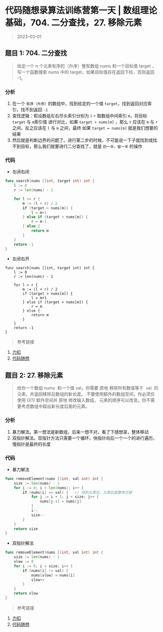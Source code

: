 # 代码随想录算法训练营第一天 | 数组理论基础，704. 二分查找，27. 移除元素

> 2023-03-01

## 题目 1: 704. 二分查找

> 给定一个 n 个元素有序的（升序）整型数组 nums 和一个目标值 target ，写一个函数搜索 nums 中的 target，如果目标值存在返回下标，否则返回 -1。

### 分析

1. 在一个 `有序（升序）`的数组中，找到给定的一个值 `target`，找到返回对应索引，找不到返回 `-1`
2. 查找逻辑：假设数组左右尽头索引分别为 `l` `r` 取数组中间索引 `m`，将目标 `target` 与 `m`索引值 进行对比，如果 `target > nums[m]` ，那么 `t` 应该在 `m` 与 `r` 之间，反之应该在 `l` 与 `m` 之间，最终 如果 `target = nums[m]` 就是我们想要的结果
3. 然后就是判断边界的问题了。进行第二步的时候，不可能说一下子就找到或找不到目标，那么我们就要进行二分查找了，就是 `扔一半，留一半` 的操作

### 代码

- 左闭右闭

```go
func search(nums []int, target int) int {
    l := 0
    r := len(nums) - 1

    for l <= r {
        m := (l + r) / 2
        if (target > nums[m]) {
            l = m+1
        } else if (target < nums[m]) {
            r = m-1
        } else {
            return m
        }
    }
	return -1
}
```

- 左闭右开

```
func search(nums []int, target int) int {
    l := 0
    r := len(nums) - 1

    for l < r {
        m := (l + r) / 2
        if (target > nums[m]) {
            l = m+1
        } else if (target < nums[m]) {
            r = m
        } else {
            return m
        }
    }
	return -1
}
```

> 参考链接

1. [力扣](https://leetcode.cn/problems/binary-search/)
2. [代码随想](https://programmercarl.com/0704.%E4%BA%8C%E5%88%86%E6%9F%A5%E6%89%BE.html)

## 题目 2: 27. 移除元素

> 给你一个数组 nums  和一个值 val，你需要 原地 移除所有数值等于  val  的元素，并返回移除后数组的新长度。
> 不要使用额外的数组空间，你必须仅使用 O(1) 额外空间并 原地 修改输入数组。
> 元素的顺序可以改变。你不需要考虑数组中超出新长度后面的元素。

### 分析

1. 暴力解法。第一想法是新数组，后来一想不对，看了下随想录，整体移动
2. 双指针解法。双指针方法只需要一个循环，快指针向后一个一个的进行遍历，慢指针是最终的长度

### 代码

- 暴力解法

```go
func removeElement(nums []int, val int) int {
    size := len(nums) - 1
    for i := 0; i < len(nums); i++ {
        if (nums[i] == val) {   // 找到元素后，元素后面整体迁移
            for j := i + 1; j < size; j++ {
                nums[j-1] = nums[j]
            }
            i--
            size--
        }
    }
    return size
}
```

- 双指针解法

```go
func removeElement(nums []int, val int) int {
	size := len(nums) - 1
    slow := 0
	for i := 0; i < size; i++ {
        if (nums[i] != val) {
            nums[slow] = nums[i]
            slow++
        }
	}
	return slow
}
```

> 参考链接

1. [力扣](https://leetcode.cn/problems/remove-element/)
2. [代码随想](https://programmercarl.com/0027.%E7%A7%BB%E9%99%A4%E5%85%83%E7%B4%A0.html)

